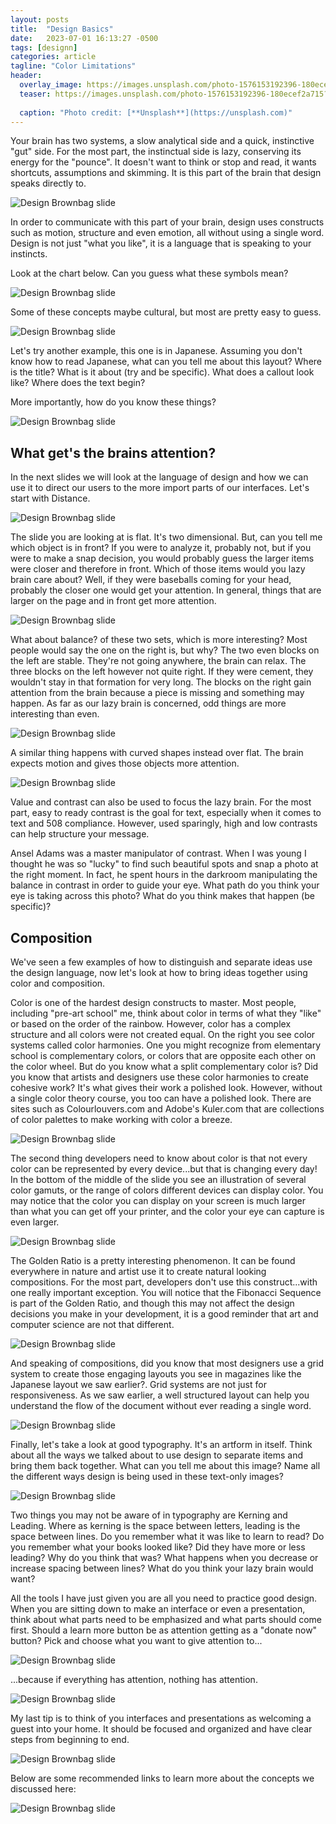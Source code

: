 ```yaml
---
layout: posts
title:  "Design Basics"
date:   2023-07-01 16:13:27 -0500
tags: [designn]
categories: article
tagline: "Color Limitations"
header:
  overlay_image: https://images.unsplash.com/photo-1576153192396-180ecef2a715?ixlib=rb-4.0.3&ixid=M3wxMjA3fDB8MHxwaG90by1wYWdlfHx8fGVufDB8fHx8fA%3D%3D&auto=format&fit=crop&w=1374&q=80
  teaser: https://images.unsplash.com/photo-1576153192396-180ecef2a715?ixlib=rb-4.0.3&ixid=M3wxMjA3fDB8MHxwaG90by1wYWdlfHx8fGVufDB8fHx8fA%3D%3D&auto=format&fit=crop&w=1374&q=80
  
  caption: "Photo credit: [**Unsplash**](https://unsplash.com)"
---
```


Your brain has two systems, a slow analytical side and a quick, instinctive "gut" side. For the most part, the instinctual side is lazy, conserving its energy for the "pounce". It doesn't want to think or stop and read, it wants shortcuts, assumptions and skimming. It is this part of the brain that design speaks directly to. 

![Design Brownbag slide](/assets/images/DesignBrownbag002.jpeg)

In order to communicate with this part of your brain, design uses constructs such as motion, structure and even emotion, all without using a single word. Design is not just "what you like", it is a language that is speaking to your instincts. 

Look at the chart below. Can you guess what these symbols mean?

![Design Brownbag slide](/assets/images/DesignBrownbag003.jpeg)

Some of these concepts maybe cultural, but most are pretty easy to guess.

![Design Brownbag slide](/assets/images/DesignBrownbag004.jpeg)

Let's try another example, this one is in Japanese. Assuming you don't know how to read Japanese, what can you tell me about this layout? Where is the title? What is it about (try and be specific). What does a callout look like? Where does the text begin?

More importantly, how do you know these things?

![Design Brownbag slide](/assets/images/DesignBrownbag005.jpeg)

## What get's the brains attention?
In the next slides we will look at the language of design and how we can use it to direct our users to the more import parts of our interfaces. Let's start with Distance.

![Design Brownbag slide](/assets/images/DesignBrownbag006.jpeg)

The slide you are looking at is flat. It's two dimensional. But, can you tell me which object is in front? If you were to analyze it, probably not, but if you were to make a snap decision, you would probably guess the larger items were closer and therefore in front. Which of those items would you lazy brain care about? Well, if they were baseballs coming for your head, probably the closer one would get your attention. In general, things that are larger on the page and in front get more attention.

![Design Brownbag slide](/assets/images/DesignBrownbag007.jpeg)

What about balance? of these two sets, which is more interesting? Most people would say the one on the right is, but why? The two even blocks on the left are stable. They're not going anywhere, the brain can relax. The three blocks on the left however not quite right. If they were cement, they wouldn't stay in that formation for very long. The blocks on the right gain attention from the brain because a piece is missing and something may happen. As far as our lazy brain is concerned, odd things are more interesting than even.

![Design Brownbag slide](/assets/images/DesignBrownbag009.jpeg)

A similar thing happens with curved shapes instead over flat. The brain expects motion and gives those objects more attention.

![Design Brownbag slide](/assets/images/DesignBrownbag011.jpeg)

Value and contrast can also be used to focus the lazy brain. For the most part, easy to ready contrast is the goal for text, especially when it comes to text and 508 compliance. However, used sparingly, high and low contrasts can help structure your message.

Ansel Adams was a master manipulator of contrast. When I was young I thought he was so "lucky" to find such beautiful spots and snap a photo at the right moment. In fact, he spent hours in the darkroom manipulating the balance in contrast in order to guide your eye. What path do you think your eye is taking across this photo? What do you think makes that happen (be specific)?

## Composition
We've seen a few examples of how to distinguish and separate ideas use the design language, now let's look at how to bring ideas together using color and composition. 

Color is one of the hardest design constructs to master. Most people, including "pre-art school" me, think about color in terms of what they "like" or based on the order of the rainbow. However, color has a complex structure and all colors were not created equal. On the right you see color systems called color harmonies. One you might recognize from elementary school is complementary colors, or colors that are opposite each other on the color wheel. But do you know what a split complementary color is? Did you know that artists and designers use these color harmonies to create cohesive work? It's what gives their work a polished look. However, without a single color theory course, you too can have a polished look. There are sites such as Colourlouvers.com and Adobe's Kuler.com that are collections of color palettes to make working with color a breeze.

![Design Brownbag slide](/assets/images/DesignBrownbag012.jpeg)

The second thing developers need to know about color is that not every color can be represented by every device...but that is changing every day! In the bottom of the middle of the slide you see an illustration of several color gamuts, or the range of colors different devices can display color. You may notice that the color you can display on your screen is much larger than what you can get off your printer, and the color your eye can capture is even larger. 

![Design Brownbag slide](/assets/images/DesignBrownbag013.jpeg)

The Golden Ratio is a pretty interesting phenomenon. It can be found everywhere in nature and artist use it to create natural looking compositions. For the most part, developers don't use this construct...with one really important exception. You will notice that the Fibonacci Sequence is part of the Golden Ratio, and though this may not affect the design decisions you make in your development, it is a good reminder that art and computer science are not that different.

![Design Brownbag slide](/assets/images/DesignBrownbag014.jpeg)

And speaking of compositions, did you know that most designers use a grid system to create those engaging layouts you see in magazines like the Japanese layout we saw earlier?. Grid systems are not just for responsiveness. As we saw earlier, a well structured layout can help you understand the flow of the document without ever reading a single word.

![Design Brownbag slide](/assets/images/DesignBrownbag015.jpeg)

Finally, let's take a look at good typography. It's an artform in itself. Think about all the ways we talked about to use design to separate items and bring them back together. What can you tell me about this image? Name all the different ways design is being used in these text-only images?

![Design Brownbag slide](/assets/images/DesignBrownbag016.jpeg)

Two things you may not be aware of in typography are Kerning and Leading. Where as kerning is the space between letters, leading is the space between lines. Do you remember what it was like to learn to read? Do you remember what your books looked like? Did they have more or less leading? Why do you think that was? What happens when you decrease or increase spacing between lines? What do you think your lazy brain would want?

All the tools I have just given you are all you need to practice good design. When you are sitting down to make an interface or even a presentation, think about what parts need to be emphasized and what parts should come first. Should a learn more button be as attention getting as a "donate now" button? Pick and choose what you want to give attention to...

![Design Brownbag slide](/assets/images/DesignBrownbag017.jpeg)

...because if everything has attention, nothing has attention.

![Design Brownbag slide](/assets/images/DesignBrownbag018.jpeg)

My last tip is to think of you interfaces and presentations as welcoming a guest into your home. It should be focused and organized and have clear steps from beginning to end. 

![Design Brownbag slide](/assets/images/DesignBrownbag019.jpeg)

Below are some recommended links to learn more about the concepts we discussed here:

![Design Brownbag slide](/assets/images/DesignBrownbag020.jpeg)

